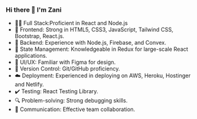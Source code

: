 ### Hi there 👋 I'm Zani


- 👨‍💻 Full Stack:Proficient in React and Node.js<br />
- 🎨 Frontend: Strong in HTML5, CSS3, JavaScript, Tailwind CSS, Bootstrap, React.js.<br />
- 🚀 Backend: Experience with Node.js, Firebase, and Convex.<br />
- 🔄 State Management: Knowledgeable in Redux for large-scale React applications.<br />
- 📱 UI/UX: Familiar with Figma for design.<br />
- 📝 Version Control: Git/GitHub proficiency.<br />
- ☁️ Deployment: Experienced in deploying on AWS, Heroku, Hostinger and Netlify.<br />
- ✔️ Testing: React Testing Library.<br />
- 🔍 Problem-solving: Strong debugging skills.<br />
- 💬 Communication: Effective team collaboration.<br />
